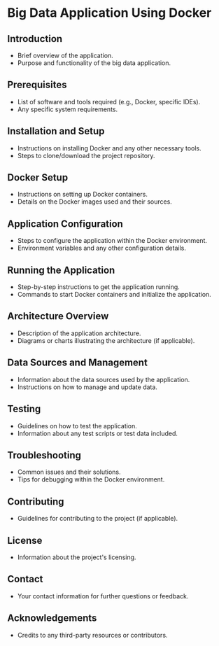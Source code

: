 
# Big Data Application Using Docker

## Introduction
- Brief overview of the application.
- Purpose and functionality of the big data application.

## Prerequisites
- List of software and tools required (e.g., Docker, specific IDEs).
- Any specific system requirements.

## Installation and Setup
- Instructions on installing Docker and any other necessary tools.
- Steps to clone/download the project repository.

## Docker Setup
- Instructions on setting up Docker containers.
- Details on the Docker images used and their sources.

## Application Configuration
- Steps to configure the application within the Docker environment.
- Environment variables and any other configuration details.

## Running the Application
- Step-by-step instructions to get the application running.
- Commands to start Docker containers and initialize the application.

## Architecture Overview
- Description of the application architecture.
- Diagrams or charts illustrating the architecture (if applicable).

## Data Sources and Management
- Information about the data sources used by the application.
- Instructions on how to manage and update data.

## Testing
- Guidelines on how to test the application.
- Information about any test scripts or test data included.

## Troubleshooting
- Common issues and their solutions.
- Tips for debugging within the Docker environment.

## Contributing
- Guidelines for contributing to the project (if applicable).

## License
- Information about the project's licensing.

## Contact
- Your contact information for further questions or feedback.

## Acknowledgements
- Credits to any third-party resources or contributors.
